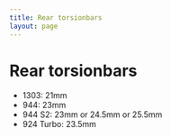 ```yaml
---
title: Rear torsionbars
layout: page
---
```


# Rear torsionbars

- 1303: 21mm
- 944: 23mm
- 944 S2: 23mm or 24.5mm or 25.5mm
- 924 Turbo: 23.5mm
